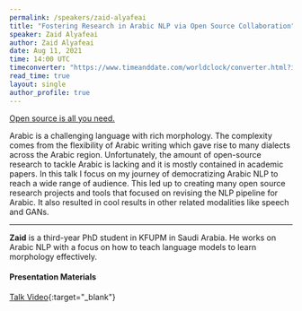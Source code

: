 ```yaml
---
permalink: /speakers/zaid-alyafeai
title: "Fostering Research in Arabic NLP via Open Source Collaboration"
speaker: Zaid Alyafeai
author: Zaid Alyafeai
date: Aug 11, 2021
time: 14:00 UTC
timeconverter: "https://www.timeanddate.com/worldclock/converter.html?iso=20210811T140000&p1=1440&p2=224&p3=179&p4=136&p5=676&p6=33&p7=152"
read_time: true
layout: single
author_profile: true
---
```


<a href="https://lolmythesis.com/" class="one-line">Open source is all you need.</a>

Arabic is a challenging language with rich morphology. The complexity comes from the flexibility of Arabic writing which gave rise to many dialects across the Arabic region. Unfortunately, the amount of open-source research to tackle Arabic is lacking and it is mostly contained in academic papers. In this talk I focus on my journey of democratizing Arabic NLP to reach a wide range of audience. This led up to creating many open source research projects and tools that focused on revising the NLP pipeline for Arabic. It also resulted in cool results in other related modalities like speech and GANs.

<hr>

**Zaid** is a third-year PhD student in KFUPM in Saudi Arabia. He works on Arabic NLP with a focus on how to teach language models to learn morphology effectively. 

#### Presentation Materials
<i class="fas fa-fw fa-video"></i> [Talk Video](https://youtu.be/-kPkBFlmACw){:target="_blank"}  
